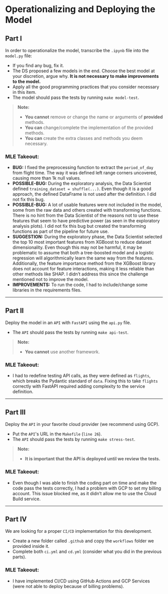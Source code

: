 # Operationalizing and Deploying the Model

## Part I

In order to operationalize the model, transcribe the `.ipynb` file into the `model.py` file:

- If you find any bug, fix it.
- The DS proposed a few models in the end. Choose the best model at your discretion, argue why. **It is not necessary to make improvements to the model.**
- Apply all the good programming practices that you consider necessary in this item.
- The model should pass the tests by running `make model-test`.

> **Note:**
> - **You cannot** remove or change the name or arguments of **provided** methods.
> - **You can** change/complete the implementation of the provided methods.
> - **You can** create the extra classes and methods you deem necessary.

### MLE Takeout:
- **BUG:** I fixed the preprocessing function to extract the `period_of_day` from flight time. The way it was defined left range corners uncovered, causing more than 1k null values.
- **POSSIBLE-BUG:** During the exploratory analysis, the Data Scientist defined `training_dataset = shuffle(...)`. Even though it is a good approach, the defined DataFrame is not used after the definition. I did not fix this bug.
- **POSSIBLE-BUG:** A lot of usable features were not included in the model, some from the raw data and others created with transforming functions. There is no hint from the Data Scientist of the reasons not to use these features that seem to have predictive power (as seen in the exploratory analysis plots). I did not fix this bug but created the transforming functions as part of the pipeline for future use.
- **SUGGESTION:** During the exploratory phase, the Data Scientist selected the top 10 most important features from XGBoost to reduce dataset dimensionality. Even though this may not be harmful, it may be problematic to assume that both a tree-boosted model and a logistic regression will algorithmically learn the same way from the features. Additionally, the feature importance method from the XGBoost library does not account for feature interactions, making it less reliable than other methods like SHAP. I didn’t address this since the challenge mentioned not to improve the model.
- **IMPROVEMENTS:** To run the code, I had to include/change some libraries in the requirements files.

---

## Part II

Deploy the model in an `API` with `FastAPI` using the `api.py` file.

- The `API` should pass the tests by running `make api-test`.

> **Note:** 
> - **You cannot** use another framework.

### MLE Takeout:
- I had to redefine testing API calls, as they were defined as `flights`, which breaks the Pydantic standard of `data`. Fixing this to take `flights` correctly with FastAPI required adding complexity to the service definition.

---

## Part III

Deploy the `API` in your favorite cloud provider (we recommend using GCP).

- Put the `API`'s URL in the `Makefile` (`line 26`).
- The `API` should pass the tests by running `make stress-test`.

> **Note:** 
> - **It is important that the API is deployed until we review the tests.**

### MLE Takeout:
- Even though I was able to finish the coding part on time and make the code pass the tests correctly, I had a problem with GCP to set my billing account. This issue blocked me, as it didn’t allow me to use the Cloud Build service.

---

## Part IV

We are looking for a proper `CI/CD` implementation for this development.

- Create a new folder called `.github` and copy the `workflows` folder we provided inside it.
- Complete both `ci.yml` and `cd.yml` (consider what you did in the previous parts).

### MLE Takeout:
- I have implemented CI/CD using GitHub Actions and GCP Services (were not able to deploy because of billing problems).

